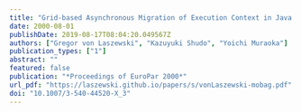 ```yaml
---
title: "Grid-based Asynchronous Migration of Execution Context in Java Virtual Machines"
date: 2000-08-01
publishDate: 2019-08-17T08:04:20.049567Z
authors: ["Gregor von Laszewski", "Kazuyuki Shudo", "Yoichi Muraoka"]
publication_types: ["1"]
abstract: ""
featured: false
publication: "*Proceedings of EuroPar 2000*"
url_pdf: "https://laszewski.github.io/papers/s/vonLaszewski-mobag.pdf"
doi: "10.1007/3-540-44520-X_3"
---
```


